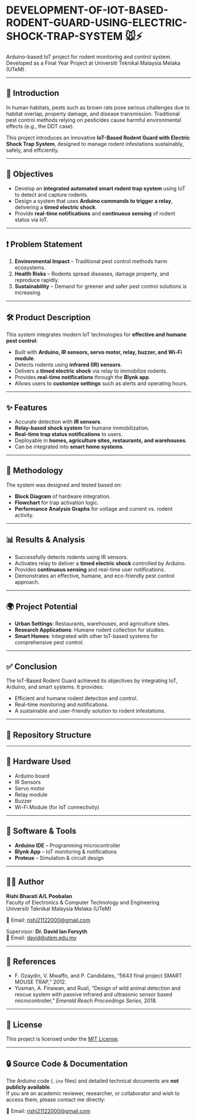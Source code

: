 # DEVELOPMENT-OF-IOT-BASED-RODENT-GUARD-USING-ELECTRIC-SHOCK-TRAP-SYSTEM 🐭⚡

Arduino-based IoT project for rodent monitoring and control system.  
Developed as a Final Year Project at Universiti Teknikal Malaysia Melaka (UTeM).

---

## 📖 Introduction
In human habitats, pests such as brown rats pose serious challenges due to habitat overlap, property damage, and disease transmission. Traditional pest control methods relying on pesticides cause harmful environmental effects (e.g., the DDT case).  

This project introduces an innovative **IoT-Based Rodent Guard with Electric Shock Trap System**, designed to manage rodent infestations sustainably, safely, and efficiently.

---

## 🎯 Objectives
- Develop an **integrated automated smart rodent trap system** using IoT to detect and capture rodents.  
- Design a system that uses **Arduino commands to trigger a relay**, delivering a **timed electric shock**.  
- Provide **real-time notifications** and **continuous sensing** of rodent status via IoT.  

---

## ❗ Problem Statement
1. **Environmental Impact** – Traditional pest control methods harm ecosystems.  
2. **Health Risks** – Rodents spread diseases, damage property, and reproduce rapidly.  
3. **Sustainability** – Demand for greener and safer pest control solutions is increasing.  

---

## 🛠️ Product Description
This system integrates modern IoT technologies for **effective and humane pest control**:
- Built with **Arduino, IR sensors, servo motor, relay, buzzer, and Wi-Fi module**.  
- Detects rodents using **infrared (IR) sensors**.  
- Delivers a **timed electric shock** via relay to immobilize rodents.  
- Provides **real-time notifications** through the **Blynk app**.  
- Allows users to **customize settings** such as alerts and operating hours.  

---

## ✨ Features
- Accurate detection with **IR sensors**.  
- **Relay-based shock system** for humane immobilization.  
- **Real-time trap status notifications** to users.  
- Deployable in **homes, agriculture sites, restaurants, and warehouses**.  
- Can be integrated into **smart home systems**.  

---

## 🚀 Methodology
The system was designed and tested based on:  
- **Block Diagram** of hardware integration.  
- **Flowchart** for trap activation logic.  
- **Performance Analysis Graphs** for voltage and current vs. rodent activity.  

---

## 📊 Results & Analysis
- Successfully detects rodents using IR sensors.  
- Activates relay to deliver a **timed electric shock** controlled by Arduino.  
- Provides **continuous sensing** and real-time user notifications.  
- Demonstrates an effective, humane, and eco-friendly pest control approach.  

---

## 🌍 Project Potential
- **Urban Settings**: Restaurants, warehouses, and agriculture sites.  
- **Research Applications**: Humane rodent collection for studies.  
- **Smart Homes**: Integrated with other IoT-based systems for comprehensive pest control.  

---

## ✅ Conclusion
The IoT-Based Rodent Guard achieved its objectives by integrating IoT, Arduino, and smart systems. It provides:  
- Efficient and humane rodent detection and control.  
- Real-time monitoring and notifications.  
- A sustainable and user-friendly solution to rodent infestations.  

---

## 📂 Repository Structure

---

## 🔧 Hardware Used
- Arduino board  
- IR Sensors  
- Servo motor  
- Relay module  
- Buzzer  
- Wi-Fi Module (for IoT connectivity)  

---

## 📲 Software & Tools
- **Arduino IDE** – Programming microcontroller  
- **Blynk App** – IoT monitoring & notifications  
- **Proteus** – Simulation & circuit design  

---

## 👨‍💻 Author
**Rishi Bharati A/L Poobalan**  
Faculty of Electronics & Computer Technology and Engineering  
Universiti Teknikal Malaysia Melaka (UTeM)  

📧 Email: rishi21122000@gmail.com  

Supervisor: **Dr. David Ian Forsyth**  
📧 Email: david@utem.edu.my  

---

## 📜 References
- F. Ozaydin, V. Mwaffo, and P. Candidates, “5643 final project SMART MOUSE TRAP,” 2012.  
- Yusman, A. Finawan, and Rusli, “Design of wild animal detection and rescue system with passive infrared and ultrasonic sensor based microcontroller,” *Emerald Reach Proceedings Series*, 2018.  

---

## 📝 License
This project is licensed under the [MIT License](LICENSE).

---

## 🔒 Source Code & Documentation
The Arduino code (`.ino` files) and detailed technical documents are **not publicly available**.  
If you are an academic reviewer, researcher, or collaborator and wish to access them, please contact me directly:  

📧 Email: rishi21122000@gmail.com



